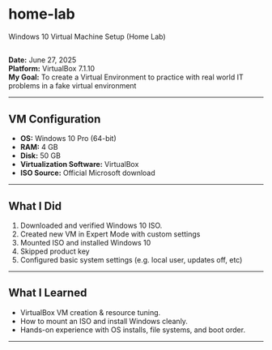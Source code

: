 # home-lab
Windows 10 Virtual Machine Setup (Home Lab)


##
**Date:** June 27, 2025  
**Platform:** VirtualBox 7.1.10  
**My Goal:** To create a Virtual Environment to practice with real world IT problems in a fake virtual environment

---

## VM Configuration
- **OS:** Windows 10 Pro (64-bit)
- **RAM:** 4 GB  
- **Disk:** 50 GB 
- **Virtualization Software:** VirtualBox
- **ISO Source:** Official Microsoft download

---

## What I Did
1. Downloaded and verified Windows 10 ISO.
2. Created new VM in Expert Mode with custom settings
3. Mounted ISO and installed Windows 10
4. Skipped product key
5. Configured basic system settings (e.g. local user, updates off, etc)

---

## What I Learned
- VirtualBox VM creation & resource tuning.
- How to mount an ISO and install Windows cleanly.
- Hands-on experience with OS installs, file systems, and boot order.

---
